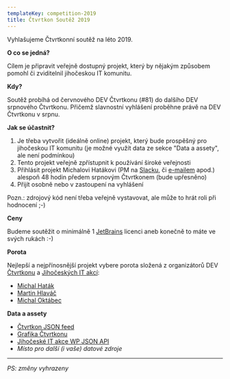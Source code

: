```yaml
---
templateKey: competition-2019
title: Čtvrtkon Soutěž 2019
---
```


Vyhlašujeme Čtvrtkonní soutěž na léto 2019.

**O co se jedná?**

Cílem je připravit veřejně dostupný projekt, který by nějakým způsobem pomohl či zviditelnil jihočeskou IT komunitu.

**Kdy?**

Soutěž probíhá od červnového DEV Čtvrtkonu (#81) do dalšího DEV srpnového Čtvrtkonu.
Přičemž slavnostní vyhlášení proběhne právě na DEV Čtvrtkonu v srpnu.

**Jak se účastnit?**

1) Je třeba vytvořit (ideálně online) projekt, který bude prospěšný pro jihočeskou IT komunitu (je možné využít data ze sekce "Data a assety", ale není podmínkou)
2) Tento projekt veřejně zpřístupnit k používání široké veřejnosti
3) Přihlásit projekt Michalovi Hatákovi (PM na [Slacku](https://ctvrtkon.cz/slack), či [e-mailem](mailto:hatakm@ctvrtkon.cz) apod.) alespoň 48 hodin předem srpnovým Čtvrtkonem (bude upřesněno)
4) Přijít osobně nebo v zastoupení na vyhlášení

Pozn.: zdrojový kód není třeba veřejně vystavovat, ale může to hrát roli při hodnocení ;-)

**Ceny**

Budeme soutěžit o minimálně 1 [JetBrains](https://www.jetbrains.com/) licenci aneb konečně to máte ve svých rukách :-)

**Porota**

Nejlepší a nejpřínosnější projekt vybere porota složená z organizátorů DEV [Čtvrtkonu](https://www.ctvrtkon.cz/about) a [Jihočeských IT akcí](https://www.jihoceskeitakce.cz/kontakt/):

- [Michal Haták](http://www.twista.cz/)
- [Martin Hlaváč](https://www.hlavacm.net/)
- [Michal Oktábec](http://www.michaloktabec.cz/)

**Data a assety**

- [Čtvrtkon JSON feed](https://www.ctvrtkon.cz/feed-1.json)
- [Grafika Čtvrtkonu](https://github.com/Ctvrtkon/ctvrtkon.cz/tree/master/src/img)
- [Jihočeské IT akce WP JSON API](https://www.jihoceskeitakce.cz/wp-json/)
- *Místo pro další (i vaše) datové zdroje*

---
*PS: změny vyhrazeny*
